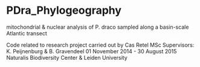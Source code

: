 # PDra_Phylogeography
mitochondrial & nuclear analysis of P. draco sampled along a basin-scale Atlantic transect

Code related to research project carried out by Cas Retel MSc
Supervisors: K. Peijnenburg & B. Gravendeel
01 November 2014 - 30 August 2015
Naturalis Biodiversity Center & Leiden University
